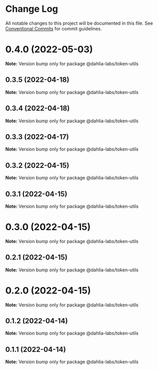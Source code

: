 # Change Log

All notable changes to this project will be documented in this file.
See [Conventional Commits](https://conventionalcommits.org) for commit guidelines.

# 0.4.0 (2022-05-03)

**Note:** Version bump only for package @dahlia-labs/token-utils





## 0.3.5 (2022-04-18)

**Note:** Version bump only for package @dahlia-labs/token-utils





## 0.3.4 (2022-04-18)

**Note:** Version bump only for package @dahlia-labs/token-utils





## 0.3.3 (2022-04-17)

**Note:** Version bump only for package @dahlia-labs/token-utils





## 0.3.2 (2022-04-15)

**Note:** Version bump only for package @dahlia-labs/token-utils





## 0.3.1 (2022-04-15)

**Note:** Version bump only for package @dahlia-labs/token-utils





# 0.3.0 (2022-04-15)

**Note:** Version bump only for package @dahlia-labs/token-utils





## 0.2.1 (2022-04-15)

**Note:** Version bump only for package @dahlia-labs/token-utils





# 0.2.0 (2022-04-15)

**Note:** Version bump only for package @dahlia-labs/token-utils





## 0.1.2 (2022-04-14)

**Note:** Version bump only for package @dahlia-labs/token-utils

## 0.1.1 (2022-04-14)

**Note:** Version bump only for package @dahlia-labs/token-utils
